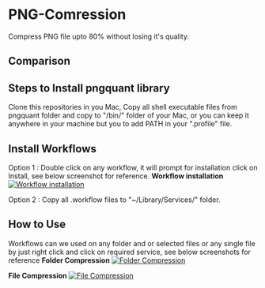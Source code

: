 PNG-Comression
==============

Compress PNG file upto 80% without losing it's quality.

Comparison
-----------


Steps to Install pngquant library
-----------

Clone this repositories in you Mac, Copy all shell executable files from pngquant folder and copy to "/bin/" folder of your Mac, or you can keep it anywhere in your machine but you to add PATH in your ".profile" file.

Install Workflows
-----------

Option 1 : Double click on any workflow, it will prompt for installation click on Install, see below screenshot for reference.
**Workflow installation**
[![Workflow installation](https://raw.github.com/jay2503/PNG-Compression/master/Screenshots/Workflow.png)](#Workflow)

Option 2 : Copy all .workflow files to "~/Library/Services/" folder.

How to Use
-----------

Workflows can we used on any folder and or selected files or any single file by just right click and click on required service, see below screenshots for reference
**Folder Compression**
[![Folder Compression](https://raw.github.com/jay2503/PNG-Compression/master/Screenshots/FolderCompression.png)](#FolderCompression)

**File Compression**
[![File Compression](https://raw.github.com/jay2503/PNG-Compression/master/Screenshots/FileCompression.png)](#FileCompression)


